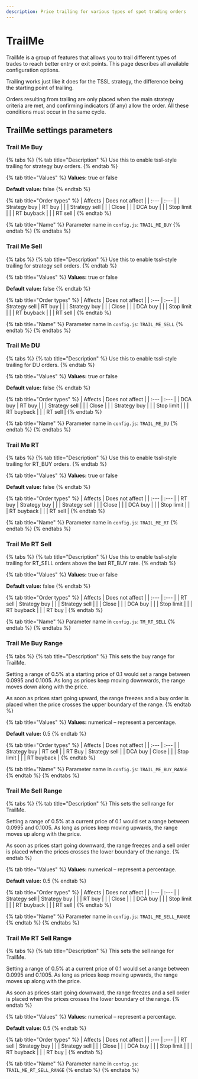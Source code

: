 ```yaml
---
description: Price trailing for various types of spot trading orders
---
```


# TrailMe

TrailMe is a group of features that allows you to trail different types of trades to reach better entry or exit points. This page describes all available configuration options.

Trailing works just like it does for the TSSL strategy, the difference being the starting point of trailing.

Orders resulting from trailing are only placed when the main strategy criteria are met, and confirming indicators \(if any\) allow the order. All these conditions must occur in the same cycle.

## TrailMe settings parameters

### Trail Me Buy

{% tabs %}
{% tab title="Description" %}
Use this to enable tssl-style trailing for strategy buy orders.
{% endtab %}

{% tab title="Values" %}
**Values:** true or false

**Default value:** false
{% endtab %}

{% tab title="Order types" %}
| Affects | Does not affect |
| :--- | :--- |
| Strategy buy | RT buy |
|  | Strategy sell |
|  | Close |
|  | DCA buy |
|  | Stop limit |
|  | RT buyback |
|  | RT sell |
{% endtab %}

{% tab title="Name" %}
Parameter name in `config.js`: `TRAIL_ME_BUY`
{% endtab %}
{% endtabs %}

### Trail Me Sell

{% tabs %}
{% tab title="Description" %}
Use this to enable tssl-style trailing for strategy sell orders.
{% endtab %}

{% tab title="Values" %}
**Values:** true or false

**Default value:** false
{% endtab %}

{% tab title="Order types" %}
| Affects | Does not affect |
| :--- | :--- |
| Strategy sell | RT buy |
|  | Strategy buy |
|  | Close |
|  | DCA buy |
|  | Stop limit |
|  | RT buyback |
|  | RT sell |
{% endtab %}

{% tab title="Name" %}
Parameter name in `config.js`: `TRAIL_ME_SELL`
{% endtab %}
{% endtabs %}

### Trail Me DU

{% tabs %}
{% tab title="Description" %}
Use this to enable tssl-style trailing for DU orders.
{% endtab %}

{% tab title="Values" %}
**Values:** true or false

**Default value:** false
{% endtab %}

{% tab title="Order types" %}
| Affects | Does not affect |
| :--- | :--- |
| DCA buy | RT buy |
|  | Strategy sell |
|  | Close |
|  | Strategy buy |
|  | Stop limit |
|  | RT buyback |
|  | RT sell |
{% endtab %}

{% tab title="Name" %}
Parameter name in `config.js`: `TRAIL_ME_DU`
{% endtab %}
{% endtabs %}

### Trail Me RT

{% tabs %}
{% tab title="Description" %}
Use this to enable tssl-style trailing for RT\_BUY orders.
{% endtab %}

{% tab title="Values" %}
**Values:** true or false

**Default value:** false
{% endtab %}

{% tab title="Order types" %}
| Affects | Does not affect |
| :--- | :--- |
| RT buy | Strategy buy |
|  | Strategy sell |
|  | Close |
|  | DCA buy |
|  | Stop limit |
|  | RT buyback |
|  | RT sell |
{% endtab %}

{% tab title="Name" %}
Parameter name in `config.js`: `TRAIL_ME_RT`
{% endtab %}
{% endtabs %}

### Trail Me RT Sell

{% tabs %}
{% tab title="Description" %}
Use this to enable tssl-style trailing for RT\_SELL orders above the last RT\_BUY rate.
{% endtab %}

{% tab title="Values" %}
**Values:** true or false

**Default value:** false
{% endtab %}

{% tab title="Order types" %}
| Affects | Does not affect |
| :--- | :--- |
| RT sell | Strategy buy |
|  | Strategy sell |
|  | Close |
|  | DCA buy |
|  | Stop limit |
|  | RT buyback |
|  | RT buy |
{% endtab %}

{% tab title="Name" %}
Parameter name in `config.js`: `TM_RT_SELL`
{% endtab %}
{% endtabs %}

### Trail Me Buy Range

{% tabs %}
{% tab title="Description" %}
This sets the buy range for TrailMe.

Setting a range of 0.5% at a starting price of 0.1 would set a range between 0.0995 and 0.1005. As long as prices keep moving downwards, the range moves down along with the price.

As soon as prices start going upward, the range freezes and a buy order is placed when the price crosses the upper boundary of the range.
{% endtab %}

{% tab title="Values" %}
**Values:** numerical – represent a percentage.

**Default value:** 0.5
{% endtab %}

{% tab title="Order types" %}
| Affects | Does not affect |
| :--- | :--- |
| Strategy buy | RT sell |
| RT Buy | Strategy sell |
| DCA buy | Close |
|  | Stop limit |
|  | RT buyback |
{% endtab %}

{% tab title="Name" %}
Parameter name in `config.js`: `TRAIL_ME_BUY_RANGE`
{% endtab %}
{% endtabs %}

### Trail Me Sell Range

{% tabs %}
{% tab title="Description" %}
This sets the sell range for TrailMe.

Setting a range of 0.5% at a current price of 0.1 would set a range between 0.0995 and 0.1005. As long as prices keep moving upwards, the range moves up along with the price.

As soon as prices start going downward, the range freezes and a sell order is placed when the prices crosses the lower boundary of the range.
{% endtab %}

{% tab title="Values" %}
**Values:** numerical – represent a percentage.

**Default value:** 0.5
{% endtab %}

{% tab title="Order types" %}
| Affects | Does not affect |
| :--- | :--- |
| Strategy sell | Strategy buy |
|  | RT buy |
|  | Close |
|  | DCA buy |
|  | Stop limit |
|  | RT buyback |
|  | RT sell |
{% endtab %}

{% tab title="Name" %}
Parameter name in `config.js`: `TRAIL_ME_SELL_RANGE`
{% endtab %}
{% endtabs %}

### Trail Me RT Sell Range

{% tabs %}
{% tab title="Description" %}
This sets the sell range for TrailMe.

Setting a range of 0.5% at a current price of 0.1 would set a range between 0.0995 and 0.1005. As long as prices keep moving upwards, the range moves up along with the price.

As soon as prices start going downward, the range freezes and a sell order is placed when the prices crosses the lower boundary of the range.
{% endtab %}

{% tab title="Values" %}
**Values:** numerical – represent a percentage.

**Default value:** 0.5
{% endtab %}

{% tab title="Order types" %}
| Affects | Does not affect |
| :--- | :--- |
| RT sell | Strategy buy |
|  | Strategy sell |
|  | Close |
|  | DCA buy |
|  | Stop limit |
|  | RT buyback |
|  | RT buy |
{% endtab %}

{% tab title="Name" %}
Parameter name in `config.js`: `TRAIL_ME_RT_SELL_RANGE`
{% endtab %}
{% endtabs %}

